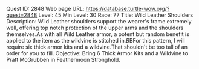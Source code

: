 Quest ID: 2848
Web page URL: https://database.turtle-wow.org/?quest=2848
Level: 45
Min Level: 30
Race: 77
Title: Wild Leather Shoulders
Description: Wild Leather shoulders support the wearer's frame extremely well, offering top notch protection of the upper arms and the shoulders themselves.As with all Wild Leather armor, a potent but random benefit is applied to the item as the wildvine is stitched in.$B$BFor this pattern, I will require six thick armor kits and a wildvine.That shouldn't be too tall of an order for you to fill.
Objective: Bring 6 Thick Armor Kits and a Wildvine to Pratt McGrubben in Feathermoon Stronghold.
